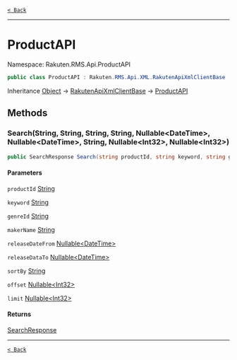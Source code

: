 [`< Back`](./)

---

# ProductAPI

Namespace: Rakuten.RMS.Api.ProductAPI

```csharp
public class ProductAPI : Rakuten.RMS.Api.XML.RakutenApiXmlClientBase
```

Inheritance [Object](https://docs.microsoft.com/en-us/dotnet/api/system.object) → [RakutenApiXmlClientBase](./rakuten.rms.api.xml.rakutenapixmlclientbase) → [ProductAPI](./rakuten.rms.api.productapi.productapi)

## Methods

### **Search(String, String, String, String, Nullable&lt;DateTime&gt;, Nullable&lt;DateTime&gt;, String, Nullable&lt;Int32&gt;, Nullable&lt;Int32&gt;)**

```csharp
public SearchResponse Search(string productId, string keyword, string genreId, string makerName, Nullable<DateTime> releaseDateFrom, Nullable<DateTime> releaseDataTo, string sortBy, Nullable<int> offset, Nullable<int> limit)
```

#### Parameters

`productId` [String](https://docs.microsoft.com/en-us/dotnet/api/system.string)<br>

`keyword` [String](https://docs.microsoft.com/en-us/dotnet/api/system.string)<br>

`genreId` [String](https://docs.microsoft.com/en-us/dotnet/api/system.string)<br>

`makerName` [String](https://docs.microsoft.com/en-us/dotnet/api/system.string)<br>

`releaseDateFrom` [Nullable&lt;DateTime&gt;](https://docs.microsoft.com/en-us/dotnet/api/system.nullable-1)<br>

`releaseDataTo` [Nullable&lt;DateTime&gt;](https://docs.microsoft.com/en-us/dotnet/api/system.nullable-1)<br>

`sortBy` [String](https://docs.microsoft.com/en-us/dotnet/api/system.string)<br>

`offset` [Nullable&lt;Int32&gt;](https://docs.microsoft.com/en-us/dotnet/api/system.nullable-1)<br>

`limit` [Nullable&lt;Int32&gt;](https://docs.microsoft.com/en-us/dotnet/api/system.nullable-1)<br>

#### Returns

[SearchResponse](./rakuten.rms.api.productapi.productapi.searchresponse)<br>

---

[`< Back`](./)
